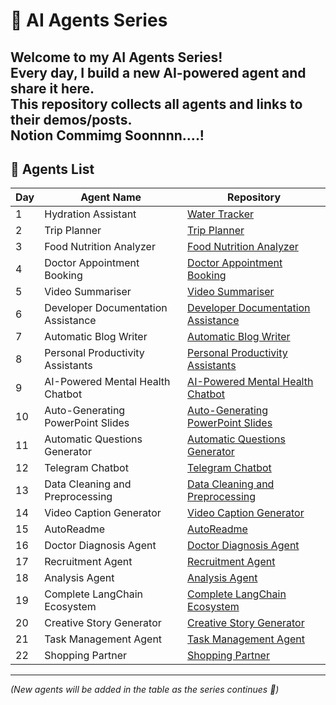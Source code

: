 # 🤖 AI Agents Series

Welcome to my **AI Agents Series**!  
Every day, I build a new AI-powered agent and share it here.  
This repository collects all agents and links to their demos/posts.  
Notion Commimg Soonnnn....!
---

## 📌 Agents List

| Day | Agent Name                     | Repository |
|-----|--------------------------------|------------|
| 1   | Hydration Assistant            | [Water Tracker](https://github.com/Bhargavvv412/water-tracker) |
| 2   | Trip Planner                   | [Trip Planner](https://github.com/Bhargavvv412/trip-planner) |
| 3   | Food Nutrition Analyzer        | [Food Nutrition Analyzer](https://github.com/Bhargavvv412/Food-Nutrition-Analyzer) | 
| 4   | Doctor Appointment Booking     | [Doctor Appointment Booking](https://github.com/Bhargavvv412/Doctor-Appointment-Booking) |
| 5   | Video Summariser               | [Video Summariser](https://github.com/Bhargavvv412/Video-Summariser) |
| 6   | Developer Documentation Assistance | [Developer Documentation Assistance](https://github.com/Bhargavvv412/Developer-Documentation-Assistance) | 
| 7   | Automatic Blog Writer          | [Automatic Blog Writer](https://github.com/Bhargavvv412/Automatic-Blog-Writer) | 
| 8   | Personal Productivity Assistants | [Personal Productivity Assistants](https://github.com/Bhargavvv412/Personal-Productivity-Assistants) |
| 9   | AI-Powered Mental Health Chatbot | [AI-Powered Mental Health Chatbot](https://github.com/Bhargavvv412/AI-Powered-Mental-Health-Chatbot) |
| 10  | Auto-Generating PowerPoint Slides | [Auto-Generating PowerPoint Slides](https://github.com/Bhargavvv412/Auto-Generating-PowerPoint-Slides) |
| 11  | Automatic Questions Generator  | [Automatic Questions Generator](https://github.com/Bhargavvv412/Automatic-Questions-Generator) |
|12   | Telegram Chatbot |[Telegram Chatbot](https://github.com/Bhargavvv412/Telegram-Chatbot) |
|13   | Data Cleaning and Preprocessing|[Data Cleaning and Preprocessing](https://github.com/Bhargavvv412/Data-Cleaning-and-Preprocessing) |
|14   |Video Caption Generator|[Video Caption Generator](https://github.com/Bhargavvv412/Video-Caption-Generator)|
|15  | AutoReadme|[AutoReadme](https://github.com/Bhargavvv412/AutoReadme)|
|16  |Doctor Diagnosis Agent|[Doctor Diagnosis Agent](https://github.com/Bhargavvv412/Doctor-Diagnosis-Agent)|
|17  |Recruitment Agent|[Recruitment Agent](https://github.com/Bhargavvv412/Recruitment-Agent)|
|18|Analysis Agent|[Analysis Agent](https://github.com/Bhargavvv412/Analysis-Agent)|
|19|Complete LangChain Ecosystem|[Complete LangChain Ecosystem](https://github.com/Bhargavvv412/Complete-LangChain-Ecosystem)|
|20 | Creative Story Generator | [Creative Story Generator](https://github.com/Bhargavvv412/Creative-Story-Generator)|
|21|Task Management Agent|[Task Management Agent](https://github.com/Bhargavvv412/Task-Management-Agent)|
|22 |Shopping Partner|[Shopping Partner](https://github.com/Bhargavvv412/Shopping-Partner)|
---

*(New agents will be added in the table as the series continues 🚀)*
